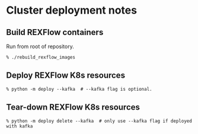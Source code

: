 Cluster deployment notes
========================

Build REXFlow containers
------------------------

Run from root of repository.
```console
% ./rebuild_rexflow_images
```

Deploy REXFlow K8s resources
----------------------------

```console
% python -m deploy --kafka  # --kafka flag is optional.
```

Tear-down REXFlow K8s resources
-------------------------------

```console
% python -m deploy delete --kafka  # only use --kafka flag if deployed with kafka
```
